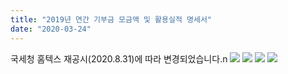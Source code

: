 ```yaml
---
title: "2019년 연간 기부금 모금액 및 활용실적 명세서"
date: "2020-03-24"
---
```


국세청 홈텍스 재공시(2020.8.31)에 따라 변경되었습니다.n ![](https://r2.womenandwar.net/kboard_attached/3/202010/5f840e76e08752876832.jpg) ![](https://r2.womenandwar.net/kboard_attached/3/202010/5f840e76d60571489813.jpg) ![](https://r2.womenandwar.net/kboard_attached/3/202010/5f840e76cfc998548788.jpg) ![](https://r2.womenandwar.net/kboard_attached/3/202010/5f840e76c73565475501.jpg)
